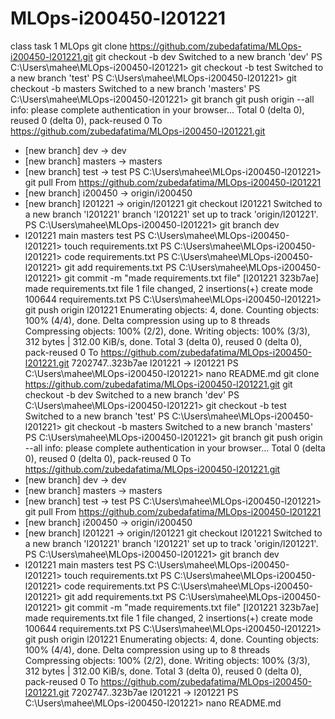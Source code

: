 # MLOps-i200450-l201221
class task 1 MLOps
git clone https://github.com/zubedafatima/MLOps-i200450-l201221.git
git checkout -b dev
Switched to a new branch 'dev'
PS C:\Users\mahee\MLOps-i200450-l201221> git checkout -b test
Switched to a new branch 'test'
PS C:\Users\mahee\MLOps-i200450-l201221> git checkout -b masters
Switched to a new branch 'masters'
PS C:\Users\mahee\MLOps-i200450-l201221> git branch
git push origin --all
info: please complete authentication in your browser...
Total 0 (delta 0), reused 0 (delta 0), pack-reused 0
To https://github.com/zubedafatima/MLOps-i200450-l201221.git
 * [new branch]      dev -> dev
 * [new branch]      masters -> masters
 * [new branch]      test -> test
PS C:\Users\mahee\MLOps-i200450-l201221> git pull
From https://github.com/zubedafatima/MLOps-i200450-l201221
 * [new branch]      i200450    -> origin/i200450
 * [new branch]      l201221    -> origin/l201221
 git checkout l201221
Switched to a new branch 'l201221'
branch 'l201221' set up to track 'origin/l201221'.
PS C:\Users\mahee\MLOps-i200450-l201221> git branch
  dev
* l201221
  main
  masters
  test
PS C:\Users\mahee\MLOps-i200450-l201221> touch requirements.txt
PS C:\Users\mahee\MLOps-i200450-l201221> code requirements.txt
PS C:\Users\mahee\MLOps-i200450-l201221> git add requirements.txt
PS C:\Users\mahee\MLOps-i200450-l201221> git commit -m "made requirements.txt file"
[l201221 323b7ae] made requirements.txt file
 1 file changed, 2 insertions(+)
 create mode 100644 requirements.txt
PS C:\Users\mahee\MLOps-i200450-l201221> git push origin l201221
Enumerating objects: 4, done.
Counting objects: 100% (4/4), done.
Delta compression using up to 8 threads
Compressing objects: 100% (2/2), done.
Writing objects: 100% (3/3), 312 bytes | 312.00 KiB/s, done.
Total 3 (delta 0), reused 0 (delta 0), pack-reused 0
To https://github.com/zubedafatima/MLOps-i200450-l201221.git
   7202747..323b7ae  l201221 -> l201221
PS C:\Users\mahee\MLOps-i200450-l201221> nano README.md
git clone https://github.com/zubedafatima/MLOps-i200450-l201221.git
git checkout -b dev
Switched to a new branch 'dev'
PS C:\Users\mahee\MLOps-i200450-l201221> git checkout -b test
Switched to a new branch 'test'
PS C:\Users\mahee\MLOps-i200450-l201221> git checkout -b masters
Switched to a new branch 'masters'
PS C:\Users\mahee\MLOps-i200450-l201221> git branch
git push origin --all
info: please complete authentication in your browser...
Total 0 (delta 0), reused 0 (delta 0), pack-reused 0
To https://github.com/zubedafatima/MLOps-i200450-l201221.git
 * [new branch]      dev -> dev
 * [new branch]      masters -> masters
 * [new branch]      test -> test
PS C:\Users\mahee\MLOps-i200450-l201221> git pull
From https://github.com/zubedafatima/MLOps-i200450-l201221
 * [new branch]      i200450    -> origin/i200450
 * [new branch]      l201221    -> origin/l201221
 git checkout l201221
Switched to a new branch 'l201221'
branch 'l201221' set up to track 'origin/l201221'.
PS C:\Users\mahee\MLOps-i200450-l201221> git branch
  dev
* l201221
  main
  masters
  test
PS C:\Users\mahee\MLOps-i200450-l201221> touch requirements.txt
PS C:\Users\mahee\MLOps-i200450-l201221> code requirements.txt
PS C:\Users\mahee\MLOps-i200450-l201221> git add requirements.txt
PS C:\Users\mahee\MLOps-i200450-l201221> git commit -m "made requirements.txt file"
[l201221 323b7ae] made requirements.txt file
 1 file changed, 2 insertions(+)
 create mode 100644 requirements.txt
PS C:\Users\mahee\MLOps-i200450-l201221> git push origin l201221
Enumerating objects: 4, done.
Counting objects: 100% (4/4), done.
Delta compression using up to 8 threads
Compressing objects: 100% (2/2), done.
Writing objects: 100% (3/3), 312 bytes | 312.00 KiB/s, done.
Total 3 (delta 0), reused 0 (delta 0), pack-reused 0
To https://github.com/zubedafatima/MLOps-i200450-l201221.git
   7202747..323b7ae  l201221 -> l201221
PS C:\Users\mahee\MLOps-i200450-l201221> nano README.md
